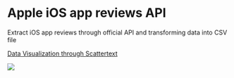 # Apple iOS app reviews API

Extract iOS app reviews through official API and transforming data into CSV file

[Data Visualization through Scattertext](https://gyhou.com/RV-Yelp-Reviews-Scattertext.html)

<img src="https://github.com/gyhou/yelp_dataset/blob/master/yelp_rv_scattertext.png?raw=true">
